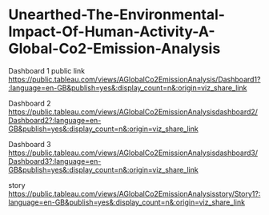 # Unearthed-The-Environmental-Impact-Of-Human-Activity-A-Global-Co2-Emission-Analysis
Dashboard 1 public link 
https://public.tableau.com/views/AGlobalCo2EmissionAnalysis/Dashboard1?:language=en-GB&publish=yes&:display_count=n&:origin=viz_share_link

Dashboard 2 
https://public.tableau.com/views/AGlobalCo2EmissionAnalysisdashboard2/Dashboard2?:language=en-GB&publish=yes&:display_count=n&:origin=viz_share_link

Dashboard 3
https://public.tableau.com/views/AGlobalCo2EmissionAnalysisdashboard3/Dashboard3?:language=en-GB&publish=yes&:display_count=n&:origin=viz_share_link

story      
https://public.tableau.com/views/AGlobalCo2EmissionAnalysisstory/Story1?:language=en-GB&publish=yes&:display_count=n&:origin=viz_share_link
